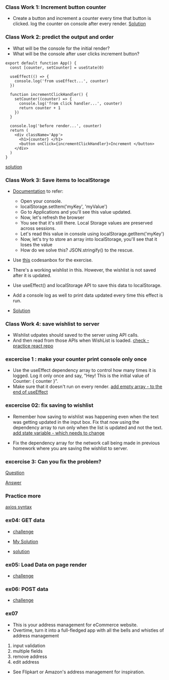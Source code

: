 ### Class Work 1: Increment button counter

- Create a button and increment a counter every time that button is clicked. log the counter on console after every render.
[Solution](https://codesandbox.io/s/useeffect-odno00?file=/src/Counter.jsx)

### Class Work 2: predict the output and order

- What will be the console for the initial render?
- What will be the console after user clicks increment button?

```
export default function App() {
  const [counter, setCounter] = useState(0)

  useEffect(() => {
    console.log('from useEffect...', counter)
  })

  function incrementClickHandler() {
    setCounter((counter) => {
      console.log('from click handler...', counter)
      return counter + 1
    })
  }

  console.log('before render...', counter)
  return (
    <div className='App'>
      <h1>{counter} </h1>
      <button onClick={incrementClickHandler}>Increment </button>
    </div>
  )
}
```

[solution](https://codesandbox.io/s/objective-dawn-93tbf8)

### Class Work 3: Save items to localStorage

- [Documentation](https://developer.mozilla.org/en-US/docs/Web/API/Window/localStorage) to refer: 
  - Open your console.
  - localStorage.setItem('myKey', 'myValue')
  - Go to Applications and you'll see this value updated.
  - Now, let's refresh the browser
  - You see that it's still there. Local Storage values are preserved across sessions.
  - Let's read this value in console using localStorage.getItem('myKey')
  - Now, let's try to store an array into localStorage, you'll see that it loses the value
  - How do we solve this? JSON.stringify() to the rescue.

- Use [this](https://codesandbox.io/s/wishlist-exercise-oydf9) codesanbox for the exercise.
- There's a working wishlist in this. However, the wishlist is not saved after it is updated. 
- Use useEffect() and localStorage API to save this data to localStorage.
- Add a console log as well to print data updated every time this effect is run.
- [Solution](https://codesandbox.io/s/useeffect-odno00?file=/src/Wishlist.jsx)

### Class Work 4: save wishlist to server

- Wishlist udpates should saved to the server using API calls.
- And then read from those APIs when WishList is loaded. [check - practice react repo]()

### excercise 1 : make your counter print console only once

- Use the useEffect dependency array to control how many times it is logged. Log it only once and say,
  "Hey! This is the initial value of Counter: { counter }".
- Make sure that it doesn't run on every render. [add empty array - to the end of useEffect]()

### excercise 02: fix saving to wishlist

- Remember how saving to wishlist was happening even when the text was getting updated in the input box. Fix that now using the dependency array to run only when the list is updated and not the text. [add state variable - which needs to change]()

- Fix the dependency array for the network call being made in previous homework where you are saving the wishlist to server.

### excercise 3: Can you fix the problem?

[Question](https://codesandbox.io/s/fix-localstorage-success-saved-sggj0)

[Answer](https://codesandbox.io/s/fix-localstorage-success-saved-fixed-kkc3d)

### Practice more

[axios syntax](https://github.com/axios/axios)

### ex04: GET data

- [challenge](https://codesandbox.io/s/load-data-exercise-xm4qo?file=/README.md)

- [My Solution](https://codesandbox.io/s/useeffect-server-calls-1lwhtj?file=/src/App.js)

- [solution](https://codesandbox.io/s/load-data-exercise-forked-cy4vbg)

### ex05: Load Data on page render

- [challenge](https://codesandbox.io/s/load-products-tzdb8?file=/README.md)

### ex06: POST data

- [challenge](https://codesandbox.io/s/post-request-exercise-exo0j)

### ex07

- This is your address management for eCommerce website.
- Overtime, turn it into a full-fledged app with all the bells and whistles of address management

1. input validation
2. multiple fields
3. remove address
4. edit address

- See Flipkart or Amazon's address management for inspiration.
